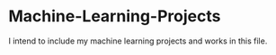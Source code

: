# Machine-Learning-Projects
I intend to include my machine learning projects and works in this file.
